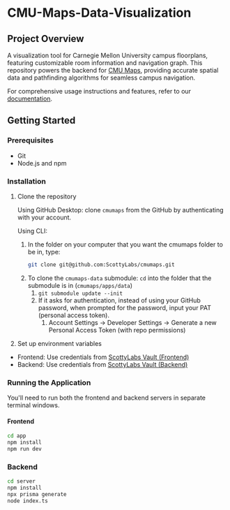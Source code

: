 # CMU-Maps-Data-Visualization

## Project Overview

A visualization tool for Carnegie Mellon University campus floorplans, featuring customizable room information and navigation graph. This repository powers the backend for [CMU Maps](https://github.com/scottylabs/cmumaps), providing accurate spatial data and pathfinding algorithms for seamless campus navigation.

For comprehensive usage instructions and features, refer to our [documentation](https://docs.google.com/document/d/1-cCIbMQp5eLcjvXO46XwQY86PnqABLn0Ts0VEIpT6AM/).

## Getting Started

### Prerequisites

- Git
- Node.js and npm

### Installation

1. Clone the repository

   Using GitHub Desktop: clone `cmumaps` from the GitHub by authenticating with your account.
   
   Using CLI:
    1. In the folder on your computer that you want the cmumaps folder to be in, type:
       ```zsh
       git clone git@github.com:ScottyLabs/cmumaps.git
       ```
    3. To clone the `cmumaps-data` submodule: `cd` into the folder that the submodule is in (`cmumaps/apps/data`)
        1. `git submodule update --init`
        2. If it asks for authentication, instead of using your GitHub password, when prompted for the password, input your PAT (personal access token). 
            1. Account Settings → Developer Settings → Generate a new Personal Access Token (with repo permissions)

3. Set up environment variables

- Frontend: Use credentials from [ScottyLabs Vault (Frontend)](https://vault.scottylabs.org/#/vault?organizationId=3ef62a20-29b9-4a0f-a745-50a8e6dc13ea&collectionId=6e348651-87b5-4124-85cb-2f0e48617b72&itemId=f28ca35c-6f3e-4679-b0e6-2edac8664aa6)
- Backend: Use credentials from [ScottyLabs Vault (Backend)](https://vault.scottylabs.org/#/vault?organizationId=3ef62a20-29b9-4a0f-a745-50a8e6dc13ea&collectionId=6e348651-87b5-4124-85cb-2f0e48617b72&itemId=06bf9947-fb94-402a-9a96-97c5ba196226)

### Running the Application

You'll need to run both the frontend and backend servers in separate terminal windows.

#### Frontend

```zsh
cd app
npm install
npm run dev
```

### Backend

```zsh
cd server
npm install
npx prisma generate
node index.ts
```
